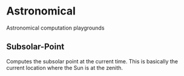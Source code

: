 # Astronomical
Astronomical computation playgrounds

## Subsolar-Point
Computes the subsolar point at the current time. This is basically the current location where the Sun is at the zenith.
